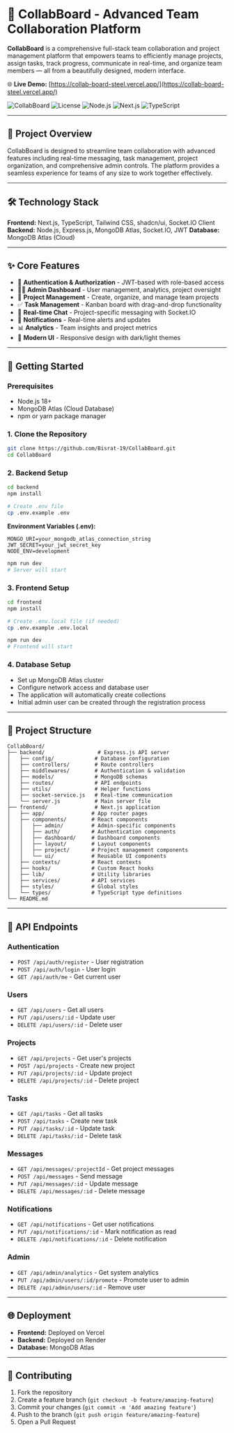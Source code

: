 # 🚀 CollabBoard - Advanced Team Collaboration Platform

**CollabBoard** is a comprehensive full-stack team collaboration and project management platform that empowers teams to efficiently manage projects, assign tasks, track progress, communicate in real-time, and organize team members — all from a beautifully designed, modern interface.

🌐 **Live Demo:** [https://collab-board-steel.vercel.app/](https://collab-board-steel.vercel.app/)

![CollabBoard](https://img.shields.io/badge/Status-Production%20Ready-brightgreen)
![License](https://img.shields.io/badge/License-ISC-blue)
![Node.js](https://img.shields.io/badge/Node.js-18+-green)
![Next.js](https://img.shields.io/badge/Next.js-black)
![TypeScript](https://img.shields.io/badge/TypeScript-blue)

---

## 🎯 Project Overview

CollabBoard is designed to streamline team collaboration with advanced features including real-time messaging, task management, project organization, and comprehensive admin controls. The platform provides a seamless experience for teams of any size to work together effectively.

---

## 🛠️ Technology Stack

**Frontend:** Next.js, TypeScript, Tailwind CSS, shadcn/ui, Socket.IO Client
**Backend:** Node.js, Express.js, MongoDB Atlas, Socket.IO, JWT
**Database:** MongoDB Atlas (Cloud)

---

## ✨ Core Features

- 🔐 **Authentication & Authorization** - JWT-based with role-based access
- 👨‍💼 **Admin Dashboard** - User management, analytics, project oversight
- 📁 **Project Management** - Create, organize, and manage team projects
- ✅ **Task Management** - Kanban board with drag-and-drop functionality
- 💬 **Real-time Chat** - Project-specific messaging with Socket.IO
- 🔔 **Notifications** - Real-time alerts and updates
- 📊 **Analytics** - Team insights and project metrics
- 🎨 **Modern UI** - Responsive design with dark/light themes

---

## 🚀 Getting Started

### **Prerequisites**
- Node.js 18+ 
- MongoDB Atlas (Cloud Database)
- npm or yarn package manager

### **1. Clone the Repository**
```bash
git clone https://github.com/Bisrat-19/CollabBoard.git
cd CollabBoard
```

### **2. Backend Setup**
```bash
cd backend
npm install

# Create .env file
cp .env.example .env
```

**Environment Variables (.env):**
```env
MONGO_URI=your_mongodb_atlas_connection_string
JWT_SECRET=your_jwt_secret_key
NODE_ENV=development
```

```bash
npm run dev
# Server will start 
```

### **3. Frontend Setup**
```bash
cd frontend
npm install

# Create .env.local file (if needed)
cp .env.example .env.local
```

```bash
npm run dev
# Frontend will start 
```

### **4. Database Setup**
- Set up MongoDB Atlas cluster
- Configure network access and database user
- The application will automatically create collections
- Initial admin user can be created through the registration process

---

## 📁 Project Structure

```
CollabBoard/
├── backend/                 # Express.js API server
│   ├── config/             # Database configuration
│   ├── controllers/        # Route controllers
│   ├── middlewares/        # Authentication & validation
│   ├── models/             # MongoDB schemas
│   ├── routes/             # API endpoints
│   ├── utils/              # Helper functions
│   ├── socket-service.js   # Real-time communication
│   └── server.js           # Main server file
├── frontend/               # Next.js application
│   ├── app/               # App router pages
│   ├── components/        # React components
│   │   ├── admin/         # Admin-specific components
│   │   ├── auth/          # Authentication components
│   │   ├── dashboard/     # Dashboard components
│   │   ├── layout/        # Layout components
│   │   ├── project/       # Project management components
│   │   └── ui/            # Reusable UI components
│   ├── contexts/          # React contexts
│   ├── hooks/             # Custom React hooks
│   ├── lib/               # Utility libraries
│   ├── services/          # API services
│   ├── styles/            # Global styles
│   └── types/             # TypeScript type definitions
└── README.md
```

---

## 🔧 API Endpoints

### **Authentication**
- `POST /api/auth/register` - User registration
- `POST /api/auth/login` - User login
- `GET /api/auth/me` - Get current user

### **Users**
- `GET /api/users` - Get all users
- `PUT /api/users/:id` - Update user
- `DELETE /api/users/:id` - Delete user

### **Projects**
- `GET /api/projects` - Get user's projects
- `POST /api/projects` - Create new project
- `PUT /api/projects/:id` - Update project
- `DELETE /api/projects/:id` - Delete project

### **Tasks**
- `GET /api/tasks` - Get all tasks
- `POST /api/tasks` - Create new task
- `PUT /api/tasks/:id` - Update task
- `DELETE /api/tasks/:id` - Delete task

### **Messages**
- `GET /api/messages/:projectId` - Get project messages
- `POST /api/messages` - Send message
- `PUT /api/messages/:id` - Update message
- `DELETE /api/messages/:id` - Delete message

### **Notifications**
- `GET /api/notifications` - Get user notifications
- `PUT /api/notifications/:id` - Mark notification as read
- `DELETE /api/notifications/:id` - Delete notification

### **Admin**
- `GET /api/admin/analytics` - Get system analytics
- `PUT /api/admin/users/:id/promote` - Promote user to admin
- `DELETE /api/admin/users/:id` - Remove user

---

## 🌐 Deployment

- **Frontend:** Deployed on Vercel
- **Backend:** Deployed on Render
- **Database:** MongoDB Atlas

---

## 🤝 Contributing

1. Fork the repository
2. Create a feature branch (`git checkout -b feature/amazing-feature`)
3. Commit your changes (`git commit -m 'Add amazing feature'`)
4. Push to the branch (`git push origin feature/amazing-feature`)
5. Open a Pull Request
